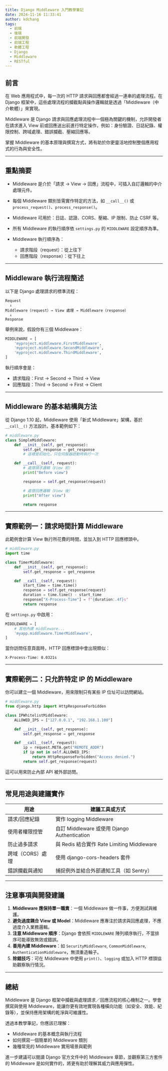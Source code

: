 ```yaml
---
title: Django Middleware 入門教學筆記
date: 2024-11-16 11:33:41
author: kdchang
tags:
  - 前端
  - 後端
  - 前端開發
  - 前端工程
  - 軟體工程
  - Django
  - Middleware
  - RESTful
---
```


## 前言

在 Web 應用程式中，每一次的 HTTP 請求與回應都會經過一連串的處理流程。在 Django 框架中，這些處理流程的攔截點與操作邏輯就是透過「Middleware（中介軟體）」來實現。

Middleware 是 Django 請求與回應處理流程中一個極為關鍵的機制，允許開發者在請求進入 View 前或回應送出前進行特定操作，例如：身份驗證、日誌紀錄、權限控制、跨域處理、錯誤攔截、壓縮回應等。

掌握 Middleware 的基本原理與撰寫方式，將有助於你更靈活地控制整個應用程式的行為與安全性。

---

## 重點摘要

- Middleware 是介於「請求 → View → 回應」流程中，可插入自訂邏輯的中介處理元件。
- 每個 Middleware 類別皆需實作特定的方法，如 `__call__()` 或 `process_request()`、`process_response()`。
- Middleware 可用於：日誌、認證、CORS、壓縮、IP 限制、防止 CSRF 等。
- 所有 Middleware 的執行順序依 `settings.py` 的 `MIDDLEWARE` 設定順序為準。
- Middleware 執行順序為：

  - 請求階段（request）：從上往下
  - 回應階段（response）：從下往上

---

## Middleware 執行流程簡述

以下是 Django 處理請求的標準流程：

```text
Request
  ↓
Middleware（request）→ View 處理 → Middleware（response）
  ↓
Response
```

舉例來說，假設你有三個 Middleware：

```python
MIDDLEWARE = [
    'myproject.middleware.FirstMiddleware',
    'myproject.middleware.SecondMiddleware',
    'myproject.middleware.ThirdMiddleware',
]
```

執行順序會是：

- 請求階段：First → Second → Third → View
- 回應階段：Third → Second → First → Client

---

## Middleware 的基本結構與方法

從 Django 1.10 起，Middleware 使用「新式 Middleware」架構，基於 `__call__()` 方法設計。基本範例如下：

```python
# middleware.py
class SimpleMiddleware:
    def __init__(self, get_response):
        self.get_response = get_response
        # 這裡是初始化，只在伺服器啟動時執行一次

    def __call__(self, request):
        # 處理請求邏輯（View 前）
        print("Before view")

        response = self.get_response(request)

        # 處理回應邏輯（View 後）
        print("After view")

        return response
```

---

## 實際範例一：請求時間計算 Middleware

此範例會計算 View 執行所花費的時間，並加入到 HTTP 回應標頭中。

```python
# middleware.py
import time

class TimerMiddleware:
    def __init__(self, get_response):
        self.get_response = get_response

    def __call__(self, request):
        start_time = time.time()
        response = self.get_response(request)
        duration = time.time() - start_time
        response["X-Process-Time"] = f"{duration:.4f}s"
        return response
```

在 `settings.py` 中啟用：

```python
MIDDLEWARE = [
    # 其他內建 middleware...
    'myapp.middleware.TimerMiddleware',
]
```

當你訪問任意頁面時，HTTP 回應標頭中會出現類似：

```
X-Process-Time: 0.0321s
```

---

## 實際範例二：只允許特定 IP 的 Middleware

你可以建立一個 Middleware，用來限制只有某些 IP 位址可以訪問網站。

```python
# middleware.py
from django.http import HttpResponseForbidden

class IPWhitelistMiddleware:
    ALLOWED_IPS = ["127.0.0.1", "192.168.1.100"]

    def __init__(self, get_response):
        self.get_response = get_response

    def __call__(self, request):
        ip = request.META.get("REMOTE_ADDR")
        if ip not in self.ALLOWED_IPS:
            return HttpResponseForbidden("Access denied.")
        return self.get_response(request)
```

這可以用來防止內部 API 被外部訪問。

---

## 常見用途與建議實作

| 用途             | 建議工具或方式                               |
| ---------------- | -------------------------------------------- |
| 請求/回應紀錄    | 實作 logging Middleware                      |
| 使用者權限控管   | 自訂 Middleware 或使用 Django Authentication |
| 防止過多請求     | 與 Redis 結合實作 Rate Limiting Middleware   |
| 跨域（CORS）處理 | 使用 django-cors-headers 套件                |
| 錯誤攔截與通知   | 捕捉例外並結合外部通知工具（如 Sentry）      |

---

## 注意事項與開發建議

1. **Middleware 應保持單一職責**：一個 Middleware 做一件事，方便測試與維護。
2. **避免過度耦合 View 或 Model**：Middleware 應專注於請求與回應處理，不應過度介入業務邏輯。
3. **注意 Middleware 順序**：Django 會依照 `MIDDLEWARE` 陣列順序執行，不當排序可能導致無效或錯誤。
4. **善用內建 Middleware**：如 `SecurityMiddleware`, `CommonMiddleware`, `AuthenticationMiddleware`，無須重造輪子。
5. **除錯技巧**：可在 Middleware 中使用 `print()`、`logging` 或加入 HTTP 標頭協助觀察執行情況。

---

## 總結

Middleware 是 Django 框架中攔截與處理請求／回應流程的核心機制之一。學會撰寫與使用 Middleware，能讓你更有效地實現各種橫向功能（如安全、效能、紀錄等），並保持應用架構的乾淨與可維護性。

透過本教學筆記，你應該已理解：

- Middleware 的基本概念與執行流程
- 如何撰寫一個簡單的 Middleware 類別
- 幾種常見的 Middleware 實用場景與範例

進一步建議可以閱讀 Django 官方文件中的 Middleware 章節，並觀察第三方套件的 Middleware 是如何實作的，將更有助於理解其威力與應用彈性。
